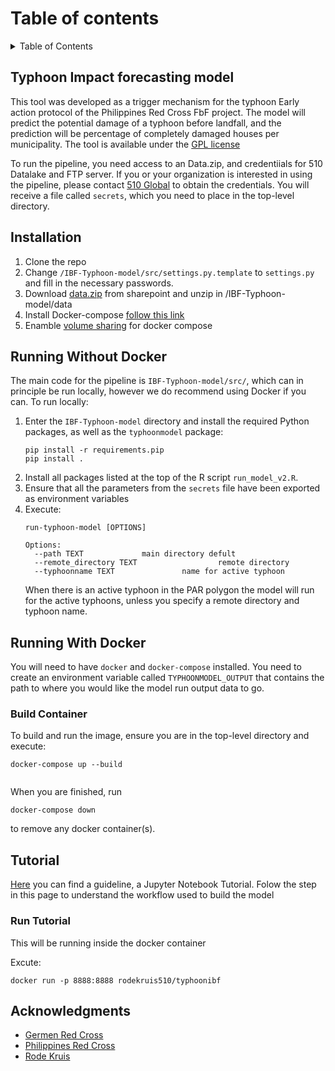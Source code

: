 
# Table of contents

<!-- TABLE OF CONTENTS -->
<details>
  <summary>Table of Contents</summary>
  <ol>
    <li>
      <a href="#Typhoon Impact forecasting model">Typhoon Impact forecasting model</a>
    </li>
	    <li>
      <a href="#Installation">Installation</a>
    </li>
	<li>
      <a href="#Running Without Docker">Running pipeline Without Docker</a>
    </li>
    <li>
      <a href="#Running With Docker">Running pipeline With Docker</a>
      <ul>
        <li><a href="#Build Container">Build and Run Container</a></li>
     </ul>
    </li>
    <li>
	<a href="#Tutorial">Tutorial on Buidling Model</a>
	 <ul>
        <li><a href="#Run Tutorial">Run Jupyter notebook Tutorial from Docker cotainer</a></li>
     </ul>
	</li>
    <li><a href="#Acknowledgments">Acknowledgments</a></li>
  </ol>
</details>


<!-- Typhoon Impact forecasting model -->
## Typhoon Impact forecasting model

This tool was developed as a trigger mechanism for the typhoon Early action protocol of the Philippines Red Cross FbF project. The model will predict the potential damage of a typhoon before landfall, and the prediction will be percentage of completely damaged houses per municipality. The tool is available under the [GPL license](https://github.com/rodekruis/Typhoon-Impact-based-forecasting-model/blob/master/LICENSE)

To run the pipeline, you need access to an Data.zip, and credentiials for 510 Datalake and FTP server. If you or your organization is interested in using the pipeline, 
please contact [510 Global](https://www.510.global/contact-us/) to obtain the credentials. You will receive a file called `secrets`, which you need to place in the top-level directory.


<!-- Installation -->
## Installation

1. Clone the repo
2. Change `/IBF-Typhoon-model/src/settings.py.template` to `settings.py` and fill in the necessary passwords.
3. Download [data.zip](https://rodekruis.sharepoint.com/sites/510-CRAVK-510/_layouts/15/guestaccess.aspx?folderid=07d73565ff9974ff98b00a2ec77114c1c&authkey=ATyqh1uB0jY_tm1ll56gbYA&expiration=2022-10-25T22%3A00%3A00.000Z&e=0kmOsQ) from sharepoint and unzip in /IBF-Typhoon-model/data
4. Install Docker-compose [follow this link](https://docs.docker.com/desktop/windows/install/)
5. Enamble [volume sharing](https://forums.docker.com/t/filesharing-not-enabled-volume-sharing-is-not-enabled-on-the-settings-screen-in-docker-desktop-error-125/95332) for docker compose  



<!-- Running pipeline Without Docker -->
## Running Without Docker


The main code for the pipeline is `IBF-Typhoon-model/src/`, which can in principle be run locally,
however we do recommend using Docker if you can.
To run locally:

1. Enter the `IBF-Typhoon-model` directory and install the required Python packages, as
    well as the `typhoonmodel` package:
    ```
    pip install -r requirements.pip
    pip install .
    ```
2. Install all packages listed at the top of the R script `run_model_v2.R`.
3. Ensure that all the parameters from the `secrets` file have been exported as environment variables
4. Execute:
    ```
    run-typhoon-model [OPTIONS]

    Options:
      --path TEXT             main directory defult 
      --remote_directory TEXT                  remote directory 
      --typhoonname TEXT               name for active typhoon
    ```
    When there is an active typhoon in the PAR polygon the model will run for the active typhoons,
    unless you specify a remote directory and typhoon name. 

<!-- Running Pipeline With Docker -->
## Running With Docker

You will need to have `docker` and `docker-compose` installed.
You need to create an environment variable called `TYPHOONMODEL_OUTPUT` that contains
the path to where you would like the model run output data to go.

<!-- Build and Run Container -->
### Build Container

To build and run the image, ensure you are in the top-level directory and execute:
```
docker-compose up --build


```
When you are finished, run
```
docker-compose down
```
to remove any docker container(s).


<!-- Tutorials -->
## Tutorial


[Here](https://github.com/rodekruis/Typhoon-Impact-based-forecasting-model/tree/model_dev/IBF-Typhoon-model/documentation) you can find a guideline, a Jupyter Notebook Tutorial. Folow the step in this page to understand the workflow used to build the model 

<!-- Run Jupyter notebook Tutorial from Docker cotainer-->
### Run Tutorial

This will be running inside the docker container

Excute:

```
docker run -p 8888:8888 rodekruis510/typhoonibf
```
<!-- ACKNOWLEDGMENTS -->
## Acknowledgments

- [Germen Red Cross](https://www.drk.de/en/)
- [Philippines Red Cross](https://redcross.org.ph/)
- [Rode Kruis](https://www.rodekruis.nl/)
